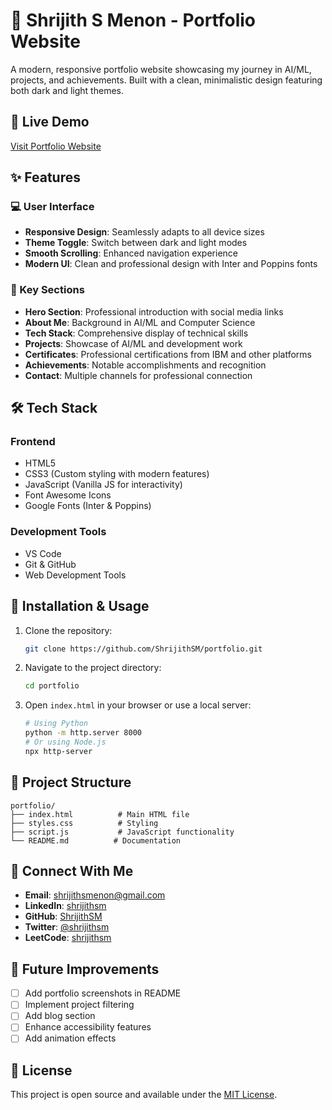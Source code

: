 # 🚀 Shrijith S Menon - Portfolio Website

A modern, responsive portfolio website showcasing my journey in AI/ML, projects, and achievements. Built with a clean, minimalistic design featuring both dark and light themes.

## 🌟 Live Demo
[Visit Portfolio Website](https://www.shrijithsm.tech)

## ✨ Features

### 💻 User Interface
- **Responsive Design**: Seamlessly adapts to all device sizes
- **Theme Toggle**: Switch between dark and light modes
- **Smooth Scrolling**: Enhanced navigation experience
- **Modern UI**: Clean and professional design with Inter and Poppins fonts

### 📱 Key Sections
- **Hero Section**: Professional introduction with social media links
- **About Me**: Background in AI/ML and Computer Science
- **Tech Stack**: Comprehensive display of technical skills
- **Projects**: Showcase of AI/ML and development work
- **Certificates**: Professional certifications from IBM and other platforms
- **Achievements**: Notable accomplishments and recognition
- **Contact**: Multiple channels for professional connection

## 🛠️ Tech Stack

### Frontend
- HTML5
- CSS3 (Custom styling with modern features)
- JavaScript (Vanilla JS for interactivity)
- Font Awesome Icons
- Google Fonts (Inter & Poppins)

### Development Tools
- VS Code
- Git & GitHub
- Web Development Tools

## 🔧 Installation & Usage

1. Clone the repository:
   ```bash
   git clone https://github.com/ShrijithSM/portfolio.git
   ```

2. Navigate to the project directory:
   ```bash
   cd portfolio
   ```

3. Open `index.html` in your browser or use a local server:
   ```bash
   # Using Python
   python -m http.server 8000
   # Or using Node.js
   npx http-server
   ```

## 📂 Project Structure
```
portfolio/
├── index.html          # Main HTML file
├── styles.css          # Styling
├── script.js           # JavaScript functionality
└── README.md          # Documentation
```

## 🤝 Connect With Me

- **Email**: shrijithsmenon@gmail.com
- **LinkedIn**: [shrijithsm](https://linkedin.com/in/shrijithsm)
- **GitHub**: [ShrijithSM](https://github.com/shrijithsm)
- **Twitter**: [@shrijithsm](https://x.com/shrijithsm)
- **LeetCode**: [shrijithsm](https://leetcode.com/u/shrijithsm)

## 📌 Future Improvements

- [ ] Add portfolio screenshots in README
- [ ] Implement project filtering
- [ ] Add blog section
- [ ] Enhance accessibility features
- [ ] Add animation effects

## 📄 License

This project is open source and available under the [MIT License](LICENSE).
